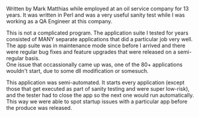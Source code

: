 Written by Mark Matthias while employed at an oil service company
for 13 years.  It was written in Perl and was a very useful sanity
test while I was working as a QA Engineer at this company.

This is not a complicated program.  The application suite 
I tested for years consisted of MANY separate 
applications that did a particular job very well.  
The app suite was in maintenance mode since before I 
arrived and there were regular bug fixes and feature 
upgrades that were released on a semi-regular basis.  
One issue that occassionally came up was, one of the 80+ 
applications wouldn't start, due to some dll modification 
or somesuch.

This application was semi-automated.  It starts every application 
(except those that get executed as part of sanity testing and 
were super low-risk), and the tester had to close the app so the
next one would run automatically.  This way we were able to spot
startup issues with a particular app before the produce was released.

